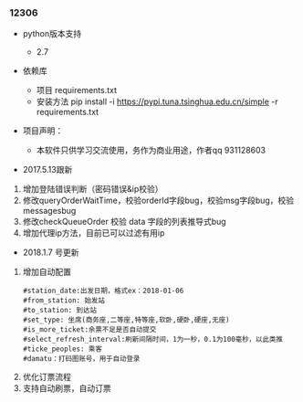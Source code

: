 ### 12306

- python版本支持
  - 2.7
- 依赖库
  - 项目 requirements.txt
  - 安装方法 pip install -i https://pypi.tuna.tsinghua.edu.cn/simple -r requirements.txt

- 项目声明：
  - 本软件只供学习交流使用，务作为商业用途，作者qq 931128603

- 2017.5.13跟新
1. 增加登陆错误判断（密码错误&ip校验）
2. 修改queryOrderWaitTime，校验orderId字段bug，校验msg字段bug，校验messagesbug
3. 修改checkQueueOrder  校验 data 字段的列表推导式bug
4. 增加代理ip方法，目前已可以过滤有用ip


- 2018.1.7 号更新
1. 增加自动配置
    ```
    #station_date:出发日期，格式ex：2018-01-06
    #from_station: 始发站
    #to_station: 到达站
    #set_type: 坐席(商务座,二等座,特等座,软卧,硬卧,硬座,无座)
    #is_more_ticket:余票不足是否自动提交
    #select_refresh_interval:刷新间隔时间，1为一秒，0.1为100毫秒，以此类推
    #ticke_peoples: 乘客
    #damatu：打码图账号，用于自动登录
    ```
2. 优化订票流程
3. 支持自动刷票，自动订票

